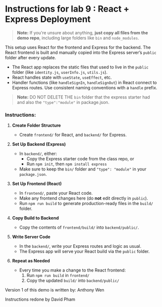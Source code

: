 # Instructions for lab 9 : React + Express Deployment

> **Note:** If you're unsure about anything, **just copy all files from the demo repo**, including large folders like `bin` and `node_modules`.

This setup uses React for the frontend and Express for the backend. The React frontend is built and manually copied into the Express server’s `public` folder after every update.

- The React app replaces the static files that used to live in the `public` folder (like `identity.js`, `userInfo.js`, `utils.js`).
- React handles state with `useState`, `useEffect`, etc.
- Handler functions (like `handleSignIn`, `handleSignOut`) in React connect to Express routes. Use consistent naming conventions with a `handle` prefix.

> **Note:** DO NOT DELETE THE `bin` folder that the express starter had and also the `"type":"module"` in package.json.

### Instructions:

1. **Create Folder Structure**

   - Create `frontend/` for React, and `backend/` for Express.

2. **Set Up Backend (Express)**

   - In `backend/`, either:
     - Copy the Express starter code from the class repo, or
     - Run `npm init`, then `npm install express`
   - Make sure to keep the `bin/` folder and `"type": "module"` in your `package.json`.

3. **Set Up Frontend (React)**

   - In `frontend/`, paste your React code.
   - Make any frontend changes here (do **not** edit directly in `public`).
   - Run `npm run build` to generate production-ready files in the `build/` folder.

4. **Copy Build to Backend**

   - Copy the contents of `frontend/build/` into `backend/public/`.

5. **Write Server Code**

   - In the `backend/`, write your Express routes and logic as usual.
   - The Express app will serve your React build via the `public` folder.

6. **Repeat as Needed**
   - Every time you make a change to the React frontend:
     1. Run `npm run build` in `frontend/`
     2. Copy the updated `build/` into `backend/public/`

Version 1 of this demo is written by: Anthony Wen

Instructions redone by David Pham
